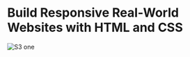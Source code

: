 # Build Responsive Real-World Websites with HTML and CSS 
![S3 one](https://user-images.githubusercontent.com/90596200/177990107-54bdc72a-079e-4bf4-a3e6-932ad976f281.png)
